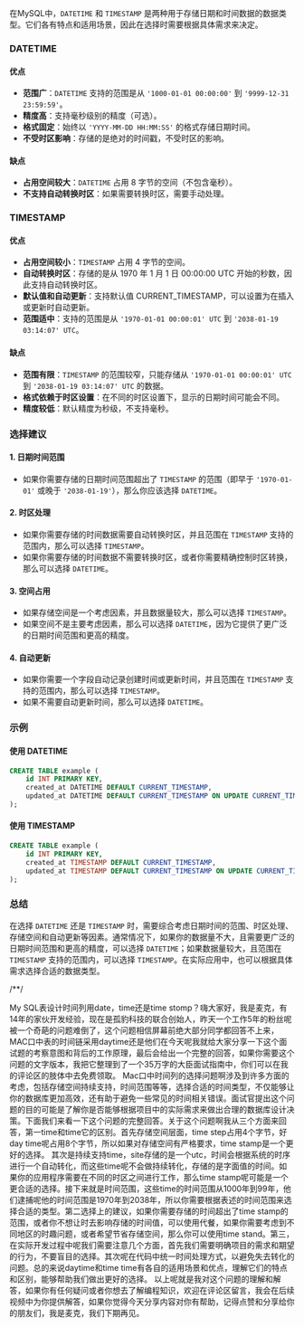 在MySQL中，`DATETIME` 和 `TIMESTAMP` 是两种用于存储日期和时间数据的数据类型。它们各有特点和适用场景，因此在选择时需要根据具体需求来决定。

### DATETIME

#### 优点
- **范围广**：`DATETIME` 支持的范围是从 `'1000-01-01 00:00:00'` 到 `'9999-12-31 23:59:59'`。
- **精度高**：支持毫秒级别的精度（可选）。
- **格式固定**：始终以 `'YYYY-MM-DD HH:MM:SS'` 的格式存储日期时间。
- **不受时区影响**：存储的是绝对的时间戳，不受时区的影响。

#### 缺点
- **占用空间较大**：`DATETIME` 占用 8 字节的空间（不包含毫秒）。
- **不支持自动转换时区**：如果需要转换时区，需要手动处理。

### TIMESTAMP

#### 优点
- **占用空间较小**：`TIMESTAMP` 占用 4 字节的空间。
- **自动转换时区**：存储的是从 1970 年 1 月 1 日 00:00:00 UTC 开始的秒数，因此支持自动转换时区。
- **默认值和自动更新**：支持默认值 CURRENT_TIMESTAMP，可以设置为在插入或更新时自动更新。
- **范围适中**：支持的范围是从 `'1970-01-01 00:00:01' UTC` 到 `'2038-01-19 03:14:07' UTC`。

#### 缺点
- **范围有限**：`TIMESTAMP` 的范围较窄，只能存储从 `'1970-01-01 00:00:01' UTC` 到 `'2038-01-19 03:14:07' UTC` 的数据。
- **格式依赖于时区设置**：在不同的时区设置下，显示的日期时间可能会不同。
- **精度较低**：默认精度为秒级，不支持毫秒。

### 选择建议

#### 1. 日期时间范围
- 如果你需要存储的日期时间范围超出了 `TIMESTAMP` 的范围（即早于 `'1970-01-01'` 或晚于 `'2038-01-19'`），那么你应该选择 `DATETIME`。

#### 2. 时区处理
- 如果你需要存储的时间数据需要自动转换时区，并且范围在 `TIMESTAMP` 支持的范围内，那么可以选择 `TIMESTAMP`。
- 如果你需要存储的时间数据不需要转换时区，或者你需要精确控制时区转换，那么可以选择 `DATETIME`。

#### 3. 空间占用
- 如果存储空间是一个考虑因素，并且数据量较大，那么可以选择 `TIMESTAMP`。
- 如果空间不是主要考虑因素，那么可以选择 `DATETIME`，因为它提供了更广泛的日期时间范围和更高的精度。

#### 4. 自动更新
- 如果你需要一个字段自动记录创建时间或更新时间，并且范围在 `TIMESTAMP` 支持的范围内，那么可以选择 `TIMESTAMP`。
- 如果不需要自动更新时间，那么可以选择 `DATETIME`。

### 示例

#### 使用 DATETIME

```sql
CREATE TABLE example (
    id INT PRIMARY KEY,
    created_at DATETIME DEFAULT CURRENT_TIMESTAMP,
    updated_at DATETIME DEFAULT CURRENT_TIMESTAMP ON UPDATE CURRENT_TIMESTAMP
);
```

#### 使用 TIMESTAMP

```sql
CREATE TABLE example (
    id INT PRIMARY KEY,
    created_at TIMESTAMP DEFAULT CURRENT_TIMESTAMP,
    updated_at TIMESTAMP DEFAULT CURRENT_TIMESTAMP ON UPDATE CURRENT_TIMESTAMP
);
```

### 总结

在选择 `DATETIME` 还是 `TIMESTAMP` 时，需要综合考虑日期时间的范围、时区处理、存储空间和自动更新等因素。通常情况下，如果你的数据量不大，且需要更广泛的日期时间范围和更高的精度，可以选择 `DATETIME`；如果数据量较大，且范围在 `TIMESTAMP` 支持的范围内，可以选择 `TIMESTAMP`。在实际应用中，也可以根据具体需求选择合适的数据类型。

/**/

My SQL表设计时间列用date，time还是time stomp？嗨大家好，我是麦克，有14年的家伙开发经验，现在是孤豹科技的联合创始人，昨天一个工作5年的粉丝呢被一个奇葩的问题难倒了，这个问题相信屏幕前绝大部分同学都回答不上来，MAC口中表的时间链采用daytime还是他们在今天呢我就给大家分享一下这个面试题的考察意图和背后的工作原理，最后会给出一个完整的回答，如果你需要这个问题的文字版本，我把它整理到了一个35万字的大臣面试指南中，你们可以在我的评论区的肢体中去免费领取。 Mac口中时间列的选择问题啊涉及到许多方面的考虑，包括存储空间持续支持，时间范围等等，选择合适的时间类型，不仅能够让你的数据库更加高效，还有助于避免一些常见的时间相关错误。面试官提出这个问题的目的可能是了解你是否能够根据项目中的实际需求来做出合理的数据库设计决策。下面我们来看一下这个问题的完整回答。关于这个问题啊我从三个方面来回答，第一time和time它的区别。首先存储空间层面，time step占用4个字节，好day time呢占用8个字节，所以如果对存储空间有严格要求，time stamp是一个更好的选择。
	其次是持续支持time，site存储的是一个utc，时间会根据系统的时序进行一个自动转化，而这些time呢不会做持续转化，存储的是字面值的时间。如果你的应用程序需要在不同的时区之间进行工作，那么time stamp呢可能是一个更合适的选择。接下来就是时间范围，这些time的时间范围从1000年到99年，他们逮捕呢他的时间范围是1970年到2038年，所以你需要根据表述的时间范围来选择合适的类型。第二选择上的建议，如果你需要存储的时间超出了time stamp的范围，或者你不想让时去影响存储的时间值，可以使用代餐，如果你需要考虑到不同地区的时趣问题，或者希望节省存储空间，那么你可以使用time stand。第三，在实际开发过程中呢我们需要注意几个方面，首先我们需要明确项目的需求和期望的行为，不要盲目的选择。其次呢在代码中统一时间处理方式，以避免失去转化的问题。总的来说daytime和time time有各自的适用场景和优点，理解它们的特点和区别，能够帮助我们做出更好的选择。
	以上呢就是我对这个问题的理解和解答，如果你有任何疑问或者你想去了解编程知识，欢迎在评论区留言，我会在后续视频中为你提供解答，如果你觉得今天分享内容对你有帮助，记得点赞和分享给你的朋友们，我是麦克，我们下期再见。